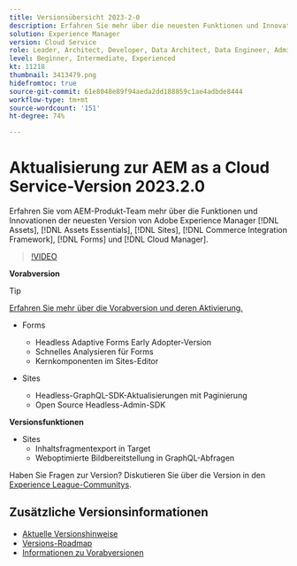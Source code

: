 ```yaml
---
title: Versionsübersicht 2023-2-0
description: Erfahren Sie mehr über die neuesten Funktionen und Innovationen in der Version 2023-2-0 von Adobe Experience Manager  [!DNL Assets Essentials], [!DNL Sites], [!DNL Screens], [!DNL Forms] und [!DNL Cloud Foundation]
solution: Experience Manager
version: Cloud Service
role: Leader, Architect, Developer, Data Architect, Data Engineer, Admin, User
level: Beginner, Intermediate, Experienced
kt: 11218
thumbnail: 3413479.png
hidefromtoc: true
source-git-commit: 61e8048e89f94aeda2dd188859c1ae4adbde8444
workflow-type: tm+mt
source-wordcount: '151'
ht-degree: 74%

---
```


# Aktualisierung zur AEM as a Cloud Service-Version 2023.2.0

Erfahren Sie vom AEM-Produkt-Team mehr über die Funktionen und Innovationen der neuesten Version von Adobe Experience Manager [!DNL Assets], [!DNL Assets Essentials], [!DNL Sites], [!DNL Commerce Integration Framework], [!DNL Forms] und [!DNL Cloud Manager].

>[!VIDEO](https://video.tv.adobe.com/v/3416885/?quality=12&learn=on)

**Vorabversion**

>[!TIP]
>
>[Erfahren Sie mehr über die Vorabversion und deren Aktivierung.](https://experienceleague.adobe.com/docs/experience-manager-cloud-service/content/release-notes/prerelease.html?lang=de)

* Forms
   * Headless Adaptive Forms Early Adopter-Version
   * Schnelles Analysieren für Forms
   * Kernkomponenten im Sites-Editor

* Sites
   * Headless-GraphQL-SDK-Aktualisierungen mit Paginierung
   * Open Source Headless-Admin-SDK

**Versionsfunktionen**

* Sites
   * Inhaltsfragmentexport in Target
   * Weboptimierte Bildbereitstellung in GraphQL-Abfragen

Haben Sie Fragen zur Version?  Diskutieren Sie über die Version in den [Experience League-Communitys](https://adobe.ly/3RPNYZF).

## Zusätzliche Versionsinformationen

* [Aktuelle Versionshinweise](https://experienceleague.adobe.com/docs/experience-manager-cloud-service/content/release-notes/home.html?lang=de)
* [Versions-Roadmap](https://experienceleague.adobe.com/docs/experience-manager-release-information/aem-release-updates/update-releases-roadmap.html?lang=de)
* [Informationen zu Vorabversionen](https://experienceleague.adobe.com/docs/experience-manager-cloud-service/content/release-notes/prerelease.html?lang=de)
